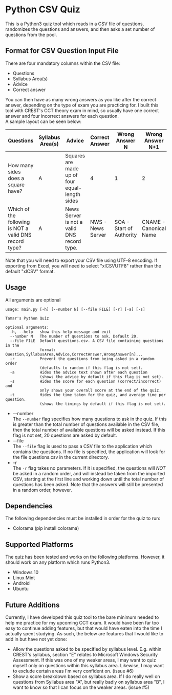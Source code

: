 # Python CSV Quiz
This is a Python3 quiz tool which reads in a CSV file of questions, randomizes the questions and answers, and then asks a set number of questions from the pool.

## Format for CSV Question Input File
There are four mandatory columns within the  CSV file:
* Questions
* Syllabus Area(s)
* Advice
* Correct answer  

You can then have as many wrong answers as you like after the correct answer, depending on the type of exam you are practicing for. I built this tool with CREST's CCT theory exam in mind, so usually have one correct answer and four incorrect answers for each question.  
A sample layout can be seen below:

| Questions   |      Syllabus Area(s)      |  Advice | Correct Answer | Wrong Answer N | Wrong Answer N+1 | Wrong Answer n+x
|----------|-------------|------|---|---|---|---|
| How many sides does a square have? |  A | Squares are made up of four equal-length sides | 4 | 1 | 2 |3 |
| Which of the following is NOT a valid DNS record type? |    A | News Server is not a valid DNS record type. | NWS - News Server   |   SOA - Start of Authority | CNAME - Canonical Name | MX - Mail eXchange |

Note that you will need to export your CSV file using UTF-8 encoding. If exporting from Excel, you will need to select "xlCSVUTF8" rather than the default "xlCSV" format.

## Usage
All arguments are optional

~~~~
usage: main.py [-h] [--number N] [--file FILE] [-r] [-a] [-s]

Tamar's Python Quiz

optional arguments:  
  -h, --help   show this help message and exit  
  --number N   The number of questions to ask. Default 20.  
  --file FILE  Default questions.csv. A CSV file containing questions in the
               format: Question,SyllabusArea,Advice,CorrectAnswer,WrongAnswer[n]...  
  -r           Prevent the questions from being asked in a random order
               (defaults to random if this flag is not set).
  -a           Hides the advice text shown after each question
               (shows the advice by default if this flag is not set).
  -s           Hides the score for each question (correct/incorrect) and
               only shows your overall score at the end of the quiz.  
  -t           Hides the time taken for the quiz, and average time per question.
               (shows the timings by default if this flag is not set).  
~~~~

* --number  
The `--number` flag specifies how many questions to ask in the quiz. If this is greater than the total number of questions available in the CSV file, then the total number of available questions will be asked instead. If this flag is not set, 20 questions are asked by default.  
* --file  
The `--file` flag is used to pass a CSV file to the application which contains the questions. If no file is specified, the application will look for the file questions.csv in the current directory.  
* -r  
The `-r` flag takes no parameters. If it is specified, the questions will *NOT* be asked in a random order, and will instead be taken from the imported CSV, starting at the first line and working down until the total number of questions has been asked. Note that the answers will still be presented in a random order, however.

## Dependencies
The following dependencies must be installed in order for the quiz to run:
* Colorama (pip install colorama)

## Supported Platforms
The quiz has been tested and works on the following platforms. However, it should work on any platform which runs Python3.
* Windows 10
* Linux Mint
* Android
* Ubuntu

## Future Additions  
Currently, I have developed this quiz tool to the bare minimum needed to help me practice for my upcoming CCT exam. It would have been far too easy to continue adding features, but that would have eaten into the time I actually spent studying. As such, the below are features that I would like to add in but have not yet done:
* Allow the questions asked to be specified by syllabus level. E.g. within CREST's syllabus, section "E" relates to Microsoft Windows Security Assessment. If this was one of my weaker areas, I may want to quiz myself only on questions within this syllabus area. Likewise, I may want to exclude certain areas I'm very confident on. (issue #6)
* Show a score breakdown based on syllabus area. If I do really well on questions from Syllabus area "A", but really badly on syllabus area "B", I want to know so that I can focus on the weaker areas. (issue #5)
